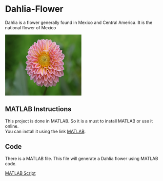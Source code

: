 # Dahlia-Flower
Dahlia is a flower generally found in Mexico and Central America. It is the national flower of Mexico

<img src="https://github.com/adarshkashyap15/Dahlia-Flower/blob/main/Dahlia.jpg" alt="Project Logo" width="250" height="200" />

## MATLAB Instructions
This project is done in MATLAB. So it is a must to install MATLAB or use it online.  
You can install it using the link [MATLAB](https://www.mathworks.com/products/matlab.html).

## Code
There is a MATLAB file. This file will generate a Dahlia flower using MATLAB code.

[MATLAB Script](https://github.com/adarshkashyap15/Dahlia-Flower/blob/main/Dahlia_flower.m)


